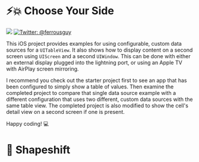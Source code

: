 # ⚡️💥 Choose Your Side

<img src="https://img.shields.io/badge/Swift-4.2-orange.svg" /> <a href="https://twitter.com/ferrousguy">
    <img src="https://img.shields.io/badge/twitter-@ferrousguy-blue.svg?style=flat" alt="Twitter: @ferrousguy" />
</a>

This iOS project provides examples for using configurable, custom data sources for a `UITableView`. It also shows how to display content on a second screen using `UIScreen` and a second `UIWindow`. This can be done with either an external display plugged into the lightning port, or using an Apple TV with AirPlay screen mirroring.

I recommend you check out the starter project first to see an app that has been configured to simply show a table of values. Then examine the completed project to compare that single data source example with a different configuration that uses two different, custom data sources with the same table view. The completed project is also modified to show the cell's detail view on a second screen if one is present.

Happy coding! 💻


# 🔶 Shapeshift